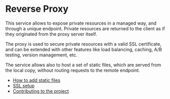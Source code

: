 Reverse Proxy
=============

This service allows to expose private resources in a managed way, and
through a unique endpoint. Private resources are returned to the client
as if they originated from the proxy server itself.

The proxy is used to secure private resources with a valid SSL certificate,
and can be extended with other features like load balancing, caching,
A/B testing, version management, etc.

The service allows also to host a set of static files, which are served
from the local copy, without routing requests to the remote endpoint.

* [How to add static files](add-static-files.md)
* [SSL setup](ssl-setup.md)
* [Contributing to the project](https://github.com/Azure/reverse-proxy-dotnet/blob/master/CONTRIBUTING.md)